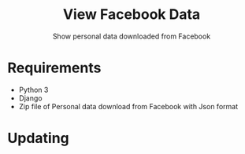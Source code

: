 <h1 align='center'>View Facebook Data</h1>
<p align='center'>Show personal data downloaded from Facebook</p>

# Requirements
- Python 3
- Django
- Zip file of Personal data download from Facebook with Json format

# Updating
